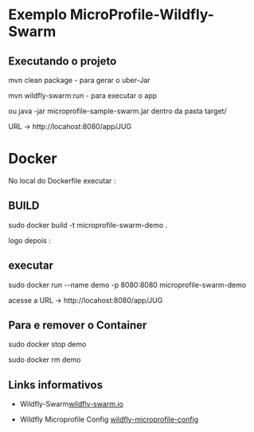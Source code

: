 # Exemplo MicroProfile-Wildfly-Swarm


## Executando o projeto

mvn clean package  - para gerar o uber-Jar

mvn  wildfly-swarm:run - para executar o app

ou java -jar microprofile-sample-swarm.jar dentro da pasta target/

URL -> http://locahost:8080/app/JUG

# Docker

No local do Dockerfile executar :

## BUILD 

sudo docker build -t microprofile-swarm-demo . 

logo depois :

## executar

sudo docker run --name demo -p 8080:8080 microprofile-swarm-demo

acesse a URL -> http://locahost:8080/app/JUG

## Para e remover o Container

sudo docker stop demo

sudo docker rm demo

## Links informativos

* Wildfly-Swarm[wildfly-swarm.io](http://wildfly-swarm.io/)

* Wildfly Microprofile Config [wildfly-microprofile-config](https://github.com/wildfly-extras/wildfly-microprofile-config)
